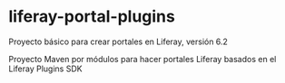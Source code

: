 # liferay-portal-plugins
Proyecto básico para crear portales en Liferay, versión 6.2

Proyecto Maven por módulos para hacer portales Liferay basados en el Liferay Plugins SDK
